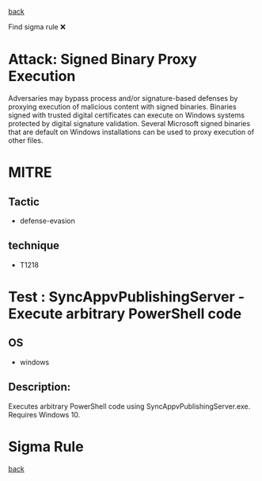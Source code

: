 
[back](../index.md)

Find sigma rule :x: 

# Attack: Signed Binary Proxy Execution 

Adversaries may bypass process and/or signature-based defenses by proxying execution of malicious content with signed binaries. Binaries signed with trusted digital certificates can execute on Windows systems protected by digital signature validation. Several Microsoft signed binaries that are default on Windows installations can be used to proxy execution of other files.

# MITRE
## Tactic
  - defense-evasion


## technique
  - T1218


# Test : SyncAppvPublishingServer - Execute arbitrary PowerShell code
## OS
  - windows


## Description:
Executes arbitrary PowerShell code using SyncAppvPublishingServer.exe. Requires Windows 10.


# Sigma Rule


[back](../index.md)
